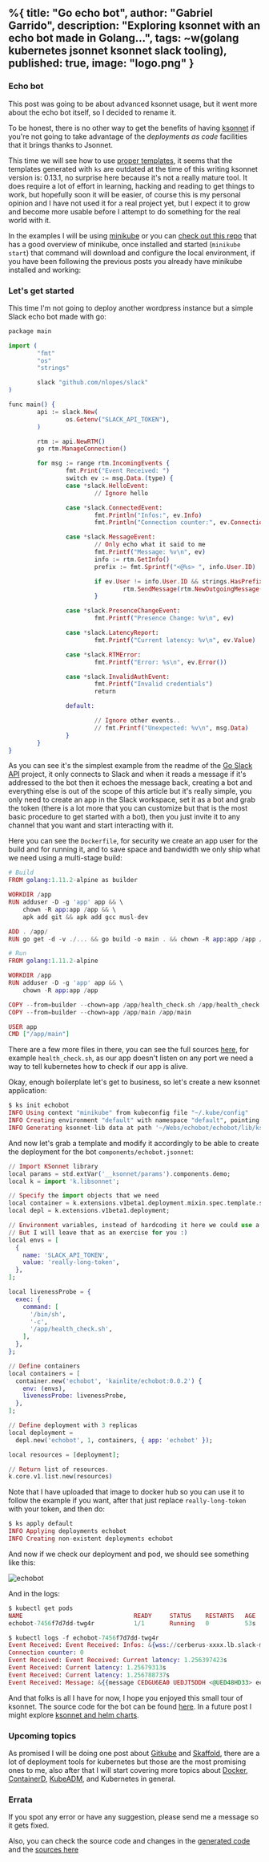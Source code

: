 %{
  title: "Go echo bot",
  author: "Gabriel Garrido",
  description: "Exploring ksonnet with an echo bot made in Golang...",
  tags: ~w(golang kubernetes jsonnet ksonnet slack tooling),
  published: true,
  image: "logo.png"
}
---

### **Echo bot**

This post was going to be about advanced ksonnet usage, but it went more about the echo bot itself, so I decided to rename it.

To be honest, there is no other way to get the benefits of having [ksonnet](https://ksonnet.io/) if you're not going to take advantage of the _deployments as code_ facilities that it brings thanks to Jsonnet.

This time we will see how to use [proper templates](https://github.com/cybermaggedon/ksonnet-cheat-sheet), it seems that the templates generated with `ks` are outdated at the time of this writing ksonnet version is: 0.13.1, no surprise here because it's not a really mature tool. It does require a lot of effort in learning, hacking and reading to get things to work, but hopefully soon it will be easier, of course this is my personal opinion and I have not used it for a real project yet, but I expect it to grow and become more usable before I attempt to do something for the real world with it.

In the examples I will be using [minikube](https://kubernetes.io/docs/tasks/tools/install-minikube) or you can [check out this repo](https://github.com/kainlite/kainlite.github.io) that has a good overview of minikube, once installed and started (`minikube start`) that command will download and configure the local environment, if you have been following the previous posts you already have minikube installed and working:

### Let's get started
This time I'm not going to deploy another wordpress instance but a simple Slack echo bot made with go:
```elixir
package main

import (
        "fmt"
        "os"
        "strings"

        slack "github.com/nlopes/slack"
)

func main() {
        api := slack.New(
                os.Getenv("SLACK_API_TOKEN"),
        )

        rtm := api.NewRTM()
        go rtm.ManageConnection()

        for msg := range rtm.IncomingEvents {
                fmt.Print("Event Received: ")
                switch ev := msg.Data.(type) {
                case *slack.HelloEvent:
                        // Ignore hello

                case *slack.ConnectedEvent:
                        fmt.Println("Infos:", ev.Info)
                        fmt.Println("Connection counter:", ev.ConnectionCount)

                case *slack.MessageEvent:
                        // Only echo what it said to me
                        fmt.Printf("Message: %v\n", ev)
                        info := rtm.GetInfo()
                        prefix := fmt.Sprintf("<@%s> ", info.User.ID)

                        if ev.User != info.User.ID && strings.HasPrefix(ev.Text, prefix) {
                                rtm.SendMessage(rtm.NewOutgoingMessage(ev.Text, ev.Channel))
                        }

                case *slack.PresenceChangeEvent:
                        fmt.Printf("Presence Change: %v\n", ev)

                case *slack.LatencyReport:
                        fmt.Printf("Current latency: %v\n", ev.Value)

                case *slack.RTMError:
                        fmt.Printf("Error: %s\n", ev.Error())

                case *slack.InvalidAuthEvent:
                        fmt.Printf("Invalid credentials")
                        return

                default:

                        // Ignore other events..
                        // fmt.Printf("Unexpected: %v\n", msg.Data)
                }
        }
}
```
As you can see it's the simplest example from the readme of the [Go Slack API](https://github.com/nlopes/slack) project, it only connects to Slack and when it reads a message if it's addressed to the bot then it echoes the message back, creating a bot and everything else is out of the scope of this article but it's really simple, you only need to create an app in the Slack workspace, set it as a bot and grab the token (there is a lot more that you can customize but that is the most basic procedure to get started with a bot), then you just invite it to any channel that you want and start interacting with it.

Here you can see the `Dockerfile`, for security we create an app user for the build and for running it, and to save space and bandwidth we only ship what we need using a multi-stage build:

```elixir
# Build
FROM golang:1.11.2-alpine as builder

WORKDIR /app
RUN adduser -D -g 'app' app && \
    chown -R app:app /app && \
    apk add git && apk add gcc musl-dev

ADD . /app/
RUN go get -d -v ./... && go build -o main . && chown -R app:app /app /home/app

# Run
FROM golang:1.11.2-alpine

WORKDIR /app
RUN adduser -D -g 'app' app && \
    chown -R app:app /app

COPY --from=builder --chown=app /app/health_check.sh /app/health_check.sh
COPY --from=builder --chown=app /app/main /app/main

USER app
CMD ["/app/main"]
```
There are a few more files in there, you can see the full sources [here](https://github.com/kainlite/echobot), for example `health_check.sh`, as our app doesn't listen on any port we need a way to tell kubernetes how to check if our app is alive.

Okay, enough boilerplate let's get to business, so let's create a new ksonnet application:
```elixir
$ ks init echobot
INFO Using context "minikube" from kubeconfig file "~/.kube/config"
INFO Creating environment "default" with namespace "default", pointing to "version:v1.8.0" cluster at address "https://192.168.99.100:8443"
INFO Generating ksonnet-lib data at path '~/Webs/echobot/echobot/lib/ksonnet-lib/v1.8.0'
```

And now let's grab a template and modify it accordingly to be able to create the deployment for the bot `components/echobot.jsonnet`:
```elixir
// Import KSonnet library
local params = std.extVar('__ksonnet/params').components.demo;
local k = import 'k.libsonnet';

// Specify the import objects that we need
local container = k.extensions.v1beta1.deployment.mixin.spec.template.spec.containersType;
local depl = k.extensions.v1beta1.deployment;

// Environment variables, instead of hardcoding it here we could use a param or a secret
// But I will leave that as an exercise for you :)
local envs = [
  {
    name: 'SLACK_API_TOKEN',
    value: 'really-long-token',
  },
];

local livenessProbe = {
  exec: {
    command: [
      '/bin/sh',
      '-c',
      '/app/health_check.sh',
    ],
  },
};

// Define containers
local containers = [
  container.new('echobot', 'kainlite/echobot:0.0.2') {
    env: (envs),
    livenessProbe: livenessProbe,
  },
];

// Define deployment with 3 replicas
local deployment =
  depl.new('echobot', 1, containers, { app: 'echobot' });

local resources = [deployment];

// Return list of resources.
k.core.v1.list.new(resources)
```

Note that I have uploaded that image to docker hub so you can use it to follow the example if you want, after that just replace `really-long-token` with your token, and then do:
```elixir
$ ks apply default
INFO Applying deployments echobot
INFO Creating non-existent deployments echobot
```

And now if we check our deployment and pod, we should see something like this:

![echobot](/images/echobot.png)

And in the logs:
```elixir
$ kubectl get pods
NAME                               READY     STATUS    RESTARTS   AGE
echobot-7456f7d7dd-twg4r           1/1       Running   0          53s

$ kubectl logs -f echobot-7456f7d7dd-twg4r
Event Received: Event Received: Infos: &{wss://cerberus-xxxx.lb.slack-msgs.com/websocket/1gvXP_yQCFE-Y= 0xc000468000 0xc0004482a0 [] [] [] [] []}
Connection counter: 0
Event Received: Event Received: Current latency: 1.256397423s
Event Received: Current latency: 1.25679313s
Event Received: Current latency: 1.256788737s
Event Received: Message: &{{message CEDGU6EA0 UEDJT5DDH <@UED48HD33> echo! 1546124966.002300  false [] [] <nil>  false 0  false  1546124966.002300   <nil>      [] 0 []  [] false <nil>  0 TEDJT5CTD []  false false} <nil>}
```

And that folks is all I have for now, I hope you enjoyed this small tour of ksonnet. The source code for the bot can be found [here](https://github.com/kainlite/echobot). In a future post I might explore [ksonnet and helm charts](https://ksonnet.io/docs/examples/helm/).

### Upcoming topics
As promised I will be doing one post about [Gitkube](https://github.com/hasura/gitkube) and [Skaffold](https://github.com/GoogleContainerTools/skaffold), there are a lot of deployment tools for kubernetes but those are the most promising ones to me, also after that I will start covering more topics about [Docker](https://www.docker.com/), [ContainerD](https://containerd.io/), [KubeADM](https://kubernetes.io/docs/setup/independent/create-cluster-kubeadm/), and Kubernetes in general.

### Errata
If you spot any error or have any suggestion, please send me a message so it gets fixed.

Also, you can check the source code and changes in the [generated code](https://github.com/kainlite/kainlite.github.io) and the [sources here](https://github.com/kainlite/blog)
